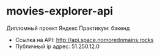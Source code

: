 # movies-explorer-api
Дипломный проект Яндекс Практикум: бэкенд

<!-- * Ссылка на сайт, размещенный на Яндекс.Облаке: https://space900.nomoredomains.work -->
* Ссылка на API: http://api.space.nomoredomains.rocks
* Публичный ip адрес: 51.250.12.0
